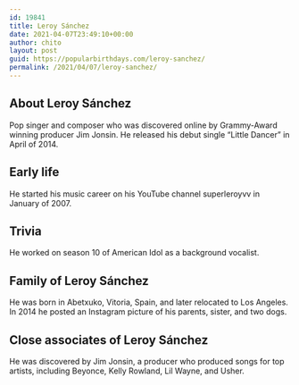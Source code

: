 ```yaml
---
id: 19841
title: Leroy Sánchez
date: 2021-04-07T23:49:10+00:00
author: chito
layout: post
guid: https://popularbirthdays.com/leroy-sanchez/
permalink: /2021/04/07/leroy-sanchez/
---
```

<!--Content-->


          
          
## About Leroy Sánchez



  Pop singer and composer who was discovered online by Grammy-Award winning producer Jim Jonsin. He released his debut single &#8220;Little Dancer&#8221; in April of 2014. 

                
                
## Early life



  He started his music career on his YouTube channel superleroyvv in January of 2007. 

                
                
## Trivia



  He worked on season 10 of American Idol as a background vocalist. 

                
                
## Family of Leroy Sánchez



  He was born in Abetxuko, Vitoria, Spain, and later relocated to Los Angeles. In 2014 he posted an Instagram picture of his parents, sister, and two dogs. 

                
                
## Close associates of Leroy Sánchez



  He was discovered by Jim Jonsin, a producer who produced songs for top artists, including Beyonce, Kelly Rowland, Lil Wayne, and Usher. 

          
          